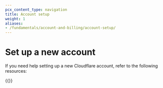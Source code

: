 ```yaml
---
pcx_content_type: navigation
title: Account setup
weight: 1
aliases:
- /fundamentals/account-and-billing/account-setup/
---
```


# Set up a new account

If you need help setting up a new Cloudflare account, refer to the following resources:

{{<directory-listing>}}